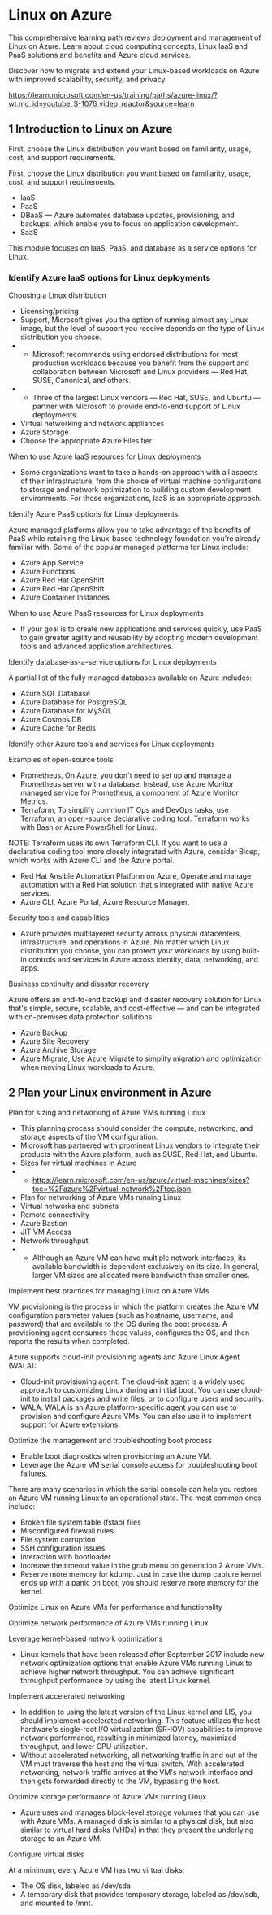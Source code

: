 # Linux on Azure

This comprehensive learning path reviews deployment and management of Linux on Azure. Learn about cloud computing concepts, Linux IaaS and PaaS solutions and benefits and Azure cloud services. 

Discover how to migrate and extend your Linux-based workloads on Azure with improved scalability, security, and privacy.

https://learn.microsoft.com/en-us/training/paths/azure-linux/?wt.mc_id=youtube_S-1076_video_reactor&source=learn

## 1 Introduction to Linux on Azure

First, choose the Linux distribution you want based on familiarity, usage, cost, and support requirements.

First, choose the Linux distribution you want based on familiarity, usage, cost, and support requirements.

* IaaS
* PaaS 
* DBaaS — Azure automates database updates, provisioning, and backups, which enable you to focus on application development.
* SaaS 

This module focuses on IaaS, PaaS, and database as a service options for Linux.

### Identify Azure IaaS options for Linux deployments

Choosing a Linux distribution

* Licensing/pricing
* Support, Microsoft gives you the option of running almost any Linux image, but the level of support you receive depends on the type of Linux distribution you choose.
* * Microsoft recommends using endorsed distributions for most production workloads because you benefit from the support and collaboration between Microsoft and Linux providers — Red Hat, SUSE, Canonical, and others.
* * Three of the largest Linux vendors — Red Hat, SUSE, and Ubuntu — partner with Microsoft to provide end-to-end support of Linux deployments.
* Virtual networking and network appliances
* Azure Storage
* Choose the appropriate Azure Files tier

When to use Azure IaaS resources for Linux deployments

* Some organizations want to take a hands-on approach with all aspects of their infrastructure, from the choice of virtual machine configurations to storage and network optimization to building custom development environments. For those organizations, IaaS is an appropriate approach.

Identify Azure PaaS options for Linux deployments

Azure managed platforms allow you to take advantage of the benefits of PaaS while retaining the Linux-based technology foundation you're already familiar with. Some of the popular managed platforms for Linux include:

* Azure App Service
* Azure Functions
* Azure Red Hat OpenShift
* Azure Red Hat OpenShift
* Azure Container Instances

When to use Azure PaaS resources for Linux deployments

* If your goal is to create new applications and services quickly, use PaaS to gain greater agility and reusability by adopting modern development tools and advanced application architectures. 

Identify database-as-a-service options for Linux deployments

A partial list of the fully managed databases available on Azure includes:

* Azure SQL Database
* Azure Database for PostgreSQL
* Azure Database for MySQL
* Azure Cosmos DB
* Azure Cache for Redis

Identify other Azure tools and services for Linux deployments

Examples of open-source tools

* Prometheus,  On Azure, you don't need to set up and manage a Prometheus server with a database. Instead, use Azure Monitor managed service for Prometheus, a component of Azure Monitor Metrics. 
* Terraform, To simplify common IT Ops and DevOps tasks, use Terraform, an open-source declarative coding tool. Terraform works with Bash or Azure PowerShell for Linux.

NOTE: Terraform uses its own Terraform CLI. If you want to use a declarative coding tool more closely integrated with Azure, consider Bicep, which works with Azure CLI and the Azure portal.

* Red Hat Ansible Automation Platform on Azure, Operate and manage automation with a Red Hat solution that's integrated with native Azure services.
* Azure CLI, Azure Portal, Azure Resource Manager, 


Security tools and capabilities

* Azure provides multilayered security across physical datacenters, infrastructure, and operations in Azure. No matter which Linux distribution you choose, you can protect your workloads by using built-in controls and services in Azure across identity, data, networking, and apps.


Business continuity and disaster recovery

Azure offers an end-to-end backup and disaster recovery solution for Linux that's simple, secure, scalable, and cost-effective — and can be integrated with on-premises data protection solutions.

* Azure Backup
* Azure Site Recovery
* Azure Archive Storage
* Azure Migrate, Use Azure Migrate to simplify migration and optimization when moving Linux workloads to Azure.


## 2 Plan your Linux environment in Azure


Plan for sizing and networking of Azure VMs running Linux

* This planning process should consider the compute, networking, and storage aspects of the VM configuration.
* Microsoft has partnered with prominent Linux vendors to integrate their products with the Azure platform, such as SUSE, Red Hat, and Ubuntu.
* Sizes for virtual machines in Azure
* * https://learn.microsoft.com/en-us/azure/virtual-machines/sizes?toc=%2Fazure%2Fvirtual-network%2Ftoc.json
* Plan for networking of Azure VMs running Linux
* Virtual networks and subnets
* Remote connectivity
* Azure Bastion
* JIT VM Access
* Network throughput
* * Although an Azure VM can have multiple network interfaces, its available bandwidth is dependent exclusively on its size. In general, larger VM sizes are allocated more bandwidth than smaller ones.

Implement best practices for managing Linux on Azure VMs

VM provisioning is the process in which the platform creates the Azure VM configuration parameter values (such as hostname, username, and password) that are available to the OS during the boot process. A provisioning agent consumes these values, configures the OS, and then reports the results when completed.

Azure supports cloud-init provisioning agents and Azure Linux Agent (WALA):

* Cloud-init provisioning agent. The cloud-init agent is a widely used approach to customizing Linux during an initial boot. You can use cloud-init to install packages and write files, or to configure users and security.
* WALA. WALA is an Azure platform-specific agent you can use to provision and configure Azure VMs. You can also use it to implement support for Azure extensions.

Optimize the management and troubleshooting boot process

* Enable boot diagnostics when provisioning an Azure VM.
* Leverage the Azure VM serial console access for troubleshooting boot failures.

There are many scenarios in which the serial console can help you restore an Azure VM running Linux to an operational state. The most common ones include:

* Broken file system table (fstab) files
* Misconfigured firewall rules
* File system corruption
* SSH configuration issues
* Interaction with bootloader
* Increase the timeout value in the grub menu on generation 2 Azure VMs.
* Reserve more memory for kdump. Just in case the dump capture kernel ends up with a panic on boot, you should reserve more memory for the kernel.

Optimize Linux on Azure VMs for performance and functionality

Optimize network performance of Azure VMs running Linux

Leverage kernel-based network optimizations

* Linux kernels that have been released after September 2017 include new network optimization options that enable Azure VMs running Linux to achieve higher network throughput. You can achieve significant throughput performance by using the latest Linux kernel.

Implement accelerated networking

* In addition to using the latest version of the Linux kernel and LIS, you should implement accelerated networking. This feature utilizes the host hardware's single-root I/O virtualization (SR-IOV) capabilities to improve network performance, resulting in minimized latency, maximized throughput, and lower CPU utilization.
* Without accelerated networking, all networking traffic in and out of the VM must traverse the host and the virtual switch. With accelerated networking, network traffic arrives at the VM's network interface and then gets forwarded directly to the VM, bypassing the host.

Optimize storage performance of Azure VMs running Linux

* Azure uses and manages block-level storage volumes that you can use with Azure VMs. A managed disk is similar to a physical disk, but also similar to virtual hard disks (VHDs) in that they present the underlying storage to an Azure VM.

Configure virtual disks

At a minimum, every Azure VM has two virtual disks:

* The OS disk, labeled as /dev/sda
* A temporary disk that provides temporary storage, labeled as /dev/sdb, and mounted to /mnt.






